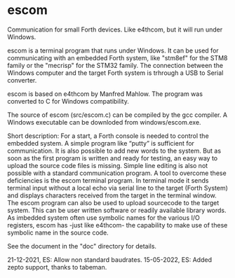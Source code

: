 # escom
Communication for small Forth devices.
Like e4thcom, but it will run under Windows.

escom is a terminal program that runs under Windows.  It can be used for communicating with an embedded Forth system, like "stm8ef" for the STM8 family or the "mecrisp" for the STM32 family.  The connection between the Windows computer and the target Forth system is trhrough a USB to Serial converter.

escom is based on e4thcom by Manfred Mahlow.  The program was converted to C for Windows compatibility.

The source of escom (src/escom.c) can be compiled by the gcc compiler.  A Windows executable can be downloded from windows/escom.exe.

Short description:
For a start, a Forth console is needed to control the embedded system.  A simple program like “putty” is sufficient for communication.  It is also possible to add new words to the system.  But as soon as the first program is written and ready for testing, an easy way to upload the source code files is missing.  Simple line editing is also not possible with a standard communication program.  A tool to overcome these deficiencies is the escom terminal program.
In terminal mode it sends terminal input without a local echo via serial line to the target (Forth System) and displays characters received from the target in the terminal window.
The escom program can also be used to upload sourcecode to the target system.  This can be user written software or readily available library words.
As imbedded system often use symbolic names for the various I/O registers, escom has -just like e4thcom- the capability to make use of these symbolic name in the source code.

See the document in the "doc" directory for details.

21-12-2021, ES: Allow non standard baudrates.
15-05-2022, ES: Added zepto support, thanks to tabeman.
